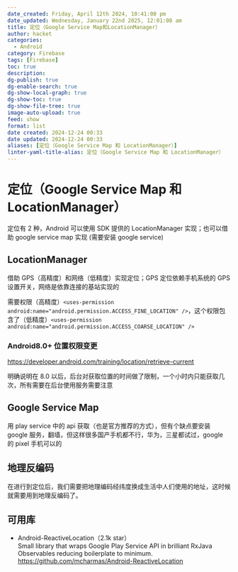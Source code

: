 ```yaml
---
date_created: Friday, April 12th 2024, 10:41:00 pm
date_updated: Wednesday, January 22nd 2025, 12:01:08 am
title: 定位（Google Service Map和LocationManager）
author: hacket
categories:
  - Android
category: Firebase
tags: [Firebase]
toc: true
description: 
dg-publish: true
dg-enable-search: true
dg-show-local-graph: true
dg-show-toc: true
dg-show-file-tree: true
image-auto-upload: true
feed: show
format: list
date created: 2024-12-24 00:33
date updated: 2024-12-24 00:33
aliases: [定位（Google Service Map 和 LocationManager）]
linter-yaml-title-alias: 定位（Google Service Map 和 LocationManager）
---
```


# 定位（Google Service Map 和 LocationManager）

定位有 2 种，Android 可以使用 SDK 提供的 LocationManager 实现；也可以借助 google service map 实现 (需要安装 google service)

## LocationManager

借助 GPS（高精度）和网络（低精度）实现定位；GPS 定位依赖手机系统的 GPS 设置开关，网络是依靠连接的基站实现的

需要权限（高精度）`<uses-permission android:name="android.permission.ACCESS_FINE_LOCATION" />`，这个权限包含了（低精度）`<uses-permission android:name="android.permission.ACCESS_COARSE_LOCATION" />`

### Android8.0+ 位置权限变更

<https://developer.android.com/training/location/retrieve-current>

明确说明在 8.0 以后，后台对获取位置的时间做了限制，一个小时内只能获取几次，所有需要在后台使用服务需要注意

## Google Service Map

用 play service 中的 api 获取（也是官方推荐的方式），但有个缺点要安装 google 服务，翻墙，但这样很多国产手机都不行，华为，三星都试过，google 的 pixel 手机可以的

## 地理反编码

在进行到定位后，我们需要把地理编码经纬度换成生活中人们使用的地址，这时候就需要用到地理反编码了。

## 可用库

- Android-ReactiveLocation（2.1k star）<br />Small library that wraps Google Play Service API in brilliant RxJava Observables reducing boilerplate to minimum.<br /><https://github.com/mcharmas/Android-ReactiveLocation>
